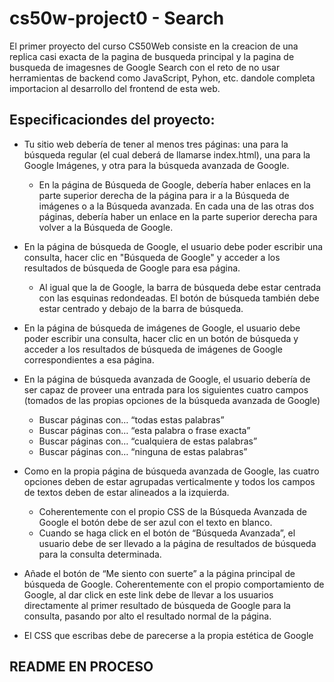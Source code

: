 # cs50w-project0 - Search

El primer proyecto del curso CS50Web consiste en la creacion de una replica casi exacta de la pagina de busqueda principal y la pagina de busqueda de imagesnes de Google Search con el reto de no usar herramientas de backend como JavaScript, Pyhon, etc. dandole completa importacion al desarrollo del frontend de esta web.

## Especificaciondes del proyecto:
- Tu sitio web debería de tener al menos tres páginas: una para la búsqueda regular (el cual deberá de llamarse index.html), una para la Google Imágenes, y otra para la búsqueda avanzada de Google.
  - En la página de Búsqueda de Google, debería haber enlaces en la parte superior derecha de la página para ir a la Búsqueda de imágenes o a la Búsqueda avanzada. En cada una de las otras dos páginas, debería haber un enlace en la parte superior derecha para volver a la Búsqueda de Google.
 
- En la página de búsqueda de Google, el usuario debe poder escribir una consulta, hacer clic en "Búsqueda de Google" y acceder a los resultados de búsqueda de Google para esa página.
  - Al igual que la de Google, la barra de búsqueda debe estar centrada con las esquinas redondeadas. El botón de búsqueda también debe estar centrado y debajo de la barra de búsqueda.

- En la página de búsqueda de imágenes de Google, el usuario debe poder escribir una consulta, hacer clic en un botón de búsqueda y acceder a los resultados de búsqueda de imágenes de Google correspondientes a esa página.

- En la página de búsqueda avanzada de Google, el usuario debería de ser capaz de proveer una entrada para los siguientes cuatro campos (tomados de las propias opciones de la búsqueda avanzada de Google)
  - Buscar páginas con… “todas estas palabras”
  - Buscar páginas con… “esta palabra o frase exacta”
  - Buscar páginas con… “cualquiera de estas palabras”
  - Buscar páginas con… “ninguna de estas palabras”

- Como en la propia página de búsqueda avanzada de Google, las cuatro opciones deben de estar agrupadas verticalmente y todos los campos de textos deben de estar alineados a la izquierda.
  - Coherentemente con el propio CSS de la Búsqueda Avanzada de Google el botón debe de ser azul con el texto en blanco.
  - Cuando se haga click en el botón de “Búsqueda Avanzada”, el usuario debe de ser llevado a la página de resultados de búsqueda para la consulta determinada.

- Añade el botón de “Me siento con suerte” a la página principal de búsqueda de Google. Coherentemente con el propio comportamiento de Google, al dar click en este link debe de llevar a los usuarios directamente al primer resultado de búsqueda de Google para la consulta, pasando por alto el resultado normal de la página.

- El CSS que escribas debe de parecerse a la propia estética de Google

## README EN PROCESO
